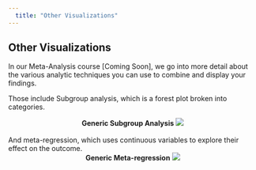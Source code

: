```yaml
---
  title: "Other Visualizations"
---
```


## Other Visualizations

In our Meta-Analysis course [Coming Soon], we go into more detail about the various analytic techniques you can use to combine and display your findings.

Those include Subgroup analysis, which is a forest plot broken into categories.

<center><b>Generic Subgroup Analysis</b>
<img src="{{site.baseurl}}/img/subgroup.png" >
</center><br>
And meta-regression, which uses continuous variables to explore their effect on the outcome.<br>
<center><b>Generic Meta-regression</b>
<img src="{{site.baseurl}}/img/meta.png" >
</center>


